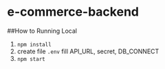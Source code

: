 # e-commerce-backend

##How to Running Local

1. ```npm install```
2. create file ```.env```
    fill API_URL, secret, DB_CONNECT
3. ```npm start```